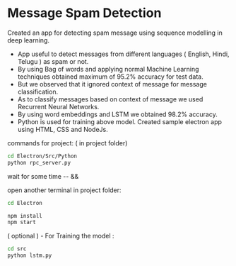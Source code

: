 # Message Spam Detection

Created an app for detecting spam message using sequence modelling in deep learning.

* App useful to detect messages from different languages ( English, Hindi, Telugu ) as spam or not.
* By using Bag of words and applying normal Machine Learning techniques obtained maximum of 95.2% accuracy for test data. 
* But we observed that it ignored context of message for message classification.
* As to classify messages based on context of message we used Recurrent Neural Networks.
* By using word embeddings and LSTM we obtained 98.2% accuracy.
* Python is used for training above model. Created sample electron app using HTML, CSS and NodeJs.



commands for project:  ( in project folder)

```bash
cd Electron/Src/Python
python rpc_server.py
```

wait for some time -- &&

open another terminal in project folder:

```bash
cd Electron

npm install
npm start
```




( optional ) - For Training the model :

```bash
cd src
python lstm.py
```